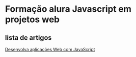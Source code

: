 # Formação alura Javascript em projetos web

## lista de artigos

<p><a alt="curso alura" href="https://cursos.alura.com.br/formacao-javascript-front-end">Desenvolva aplicações Web com JavaScript</a></p>
